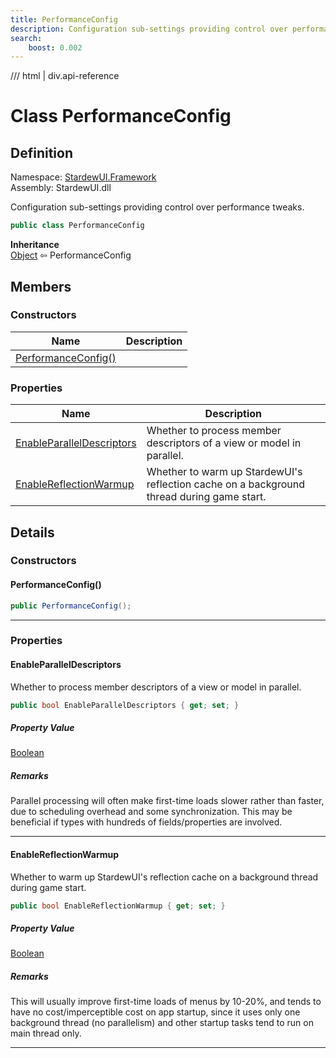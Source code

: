 ```yaml
---
title: PerformanceConfig
description: Configuration sub-settings providing control over performance tweaks.
search:
    boost: 0.002
---
```


<link rel="stylesheet" href="/StardewUI/stylesheets/reference.css" />

/// html | div.api-reference

# Class PerformanceConfig

## Definition

<div class="api-definition" markdown>

Namespace: [StardewUI.Framework](index.md)  
Assembly: StardewUI.dll  

</div>

Configuration sub-settings providing control over performance tweaks.

```cs
public class PerformanceConfig
```

**Inheritance**  
[Object](https://learn.microsoft.com/en-us/dotnet/api/system.object) ⇦ PerformanceConfig

## Members

### Constructors

 | Name | Description |
| --- | --- |
| [PerformanceConfig()](#performanceconfig) |  | 

### Properties

 | Name | Description |
| --- | --- |
| [EnableParallelDescriptors](#enableparalleldescriptors) | Whether to process member descriptors of a view or model in parallel. | 
| [EnableReflectionWarmup](#enablereflectionwarmup) | Whether to warm up StardewUI's reflection cache on a background thread during game start. | 

## Details

### Constructors

#### PerformanceConfig()



```cs
public PerformanceConfig();
```

-----

### Properties

#### EnableParallelDescriptors

Whether to process member descriptors of a view or model in parallel.

```cs
public bool EnableParallelDescriptors { get; set; }
```

##### Property Value

[Boolean](https://learn.microsoft.com/en-us/dotnet/api/system.boolean)

##### Remarks

Parallel processing will often make first-time loads slower rather than faster, due to scheduling overhead and some synchronization. This may be beneficial if types with hundreds of fields/properties are involved.

-----

#### EnableReflectionWarmup

Whether to warm up StardewUI's reflection cache on a background thread during game start.

```cs
public bool EnableReflectionWarmup { get; set; }
```

##### Property Value

[Boolean](https://learn.microsoft.com/en-us/dotnet/api/system.boolean)

##### Remarks

This will usually improve first-time loads of menus by 10-20%, and tends to have no cost/imperceptible cost on app startup, since it uses only one background thread (no parallelism) and other startup tasks tend to run on main thread only.

-----

